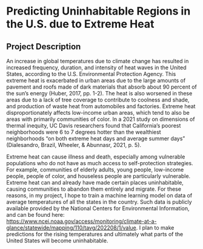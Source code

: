 # Predicting Uninhabitable Regions in the U.S. due to Extreme Heat

## Project Description

An increase in global temperatures due to climate change has resulted in increased frequency, duration, and intensity of heat waves in the United States, according to the U.S. Environmental Protection Agency. This extreme heat is exacerbated in urban areas due to the large amounts of pavement and roofs made of dark materials that absorb about 90 percent of the sun’s energy (Huber, 2017, pp. 1-2). The heat is also worsened in these areas due to a lack of tree coverage to contribute to coolness and shade, and production of waste heat from automobiles and factories. Extreme heat disproportionately affects low-income urban areas, which tend to also be areas with primarily communities of color. In a 2021 study on dimensions of thermal inequity, UC Davis researchers found that California’s poorest neighborhoods were 6 to 7 degrees hotter than the wealthiest neighborhoods “on both extreme heat days and average summer days” (Dialesandro, Brazil, Wheeler, & Abunnasr, 2021, p. 5).

Extreme heat can cause illness and death, especially among vulnerable populations who do not have as much access to self-protection strategies. For example, communities of elderly adults, young people, low-income people, people of color, and houseless people are particularly vulnerable. Extreme heat can and already have made certain places uninhabitable, causing communities to abandon them entirely and migrate. For these reasons, in my project, I hope to train a machine learning model on data of average temperatures of all the states in the country. Such data is publicly available provided by the National Centers for Environmental Information, and can be found here: https://www.ncei.noaa.gov/access/monitoring/climate-at-a-glance/statewide/mapping/110/tavg/202208/1/value. I plan to make predictions for the rising temperatures and ultimately what parts of the United States will become uninhabitable.

